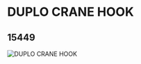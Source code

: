 # DUPLO CRANE HOOK
## 15449
![DUPLO CRANE HOOK](https://lc-www-live-s.legocdn.com/media/bricks/5/2/6050965.jpg)
